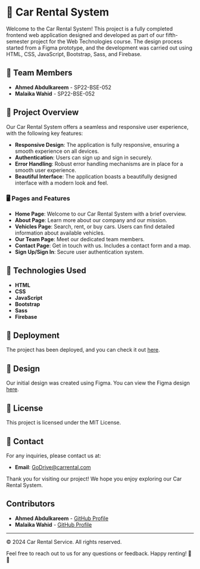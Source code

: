 # 🚗 Car Rental System

Welcome to the Car Rental System! This project is a fully completed frontend web application designed and developed as part of our fifth-semester project for the Web Technologies course. The design process started from a Figma prototype, and the development was carried out using HTML, CSS, JavaScript, Bootstrap, Sass, and Firebase.

## 👥 Team Members

- **Ahmed Abdulkareem** - SP22-BSE-052
- **Malaika Wahid** - SP22-BSE-052

## 🌟 Project Overview

Our Car Rental System offers a seamless and responsive user experience, with the following key features:

- **Responsive Design**: The application is fully responsive, ensuring a smooth experience on all devices.
- **Authentication**: Users can sign up and sign in securely.
- **Error Handling**: Robust error handling mechanisms are in place for a smooth user experience.
- **Beautiful Interface**: The application boasts a beautifully designed interface with a modern look and feel.

### 🖥️ Pages and Features

- **Home Page**: Welcome to our Car Rental System with a brief overview.
- **About Page**: Learn more about our company and our mission.
- **Vehicles Page**: Search, rent, or buy cars. Users can find detailed information about available vehicles.
- **Our Team Page**: Meet our dedicated team members.
- **Contact Page**: Get in touch with us. Includes a contact form and a map.
- **Sign Up/Sign In**: Secure user authentication system.

## 🔧 Technologies Used

- **HTML**
- **CSS**
- **JavaScript**
- **Bootstrap**
- **Sass**
- **Firebase**

## 🚀 Deployment

The project has been deployed, and you can check it out [here](#).

## 🎨 Design

Our initial design was created using Figma. You can view the Figma design [here](#).

## 📄 License

This project is licensed under the MIT License.

## 📧 Contact

For any inquiries, please contact us at:

- **Email**: GoDrive@carrental.com

Thank you for visiting our project! We hope you enjoy exploring our Car Rental System. 

## Contributors

- **Ahmed Abdulkareem** - [GitHub Profile](https://github.com/ahmedalsakkaf)
- **Malaika Wahid** - [GitHub Profile](https://github.com/malaikawahid)

---
© 2024 Car Rental Service. All rights reserved.

Feel free to reach out to us for any questions or feedback. Happy renting! 🚗✨
